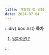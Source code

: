 ```yaml
---
title: 개발의 첫 걸음
date: 2024-07-04
---
```


:::div{.box .list}
**목차**

1. [넘파이란?](/basecamp-html-css/chapter01/01-1)

:::
